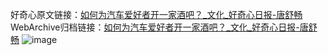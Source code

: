 好奇心原文链接：[如何为汽车爱好者开一家酒吧？_文化_好奇心日报-唐舒畅](https://www.qdaily.com/articles/8740.html)
WebArchive归档链接：[如何为汽车爱好者开一家酒吧？_文化_好奇心日报-唐舒畅](http://web.archive.org/web/20170726195644/http://www.qdaily.com/articles/8740.html)
![image](http://ww3.sinaimg.cn/large/007d5XDpgy1g3vdqr6c51j30u03ffkjl)